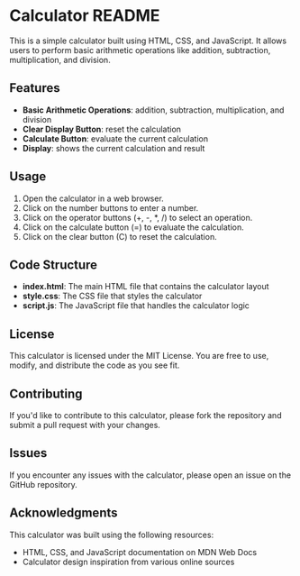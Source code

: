 <body>
  <h1>Calculator README</h1>
  <p>This is a simple calculator built using HTML, CSS, and JavaScript. It allows users to perform basic arithmetic operations like addition, subtraction, multiplication, and division.</p>
  <h2>Features</h2>
  <ul>
    <li><strong>Basic Arithmetic Operations</strong>: addition, subtraction, multiplication, and division</li>
    <li><strong>Clear Display Button</strong>: reset the calculation</li>
    <li><strong>Calculate Button</strong>: evaluate the current calculation</li>
    <li><strong>Display</strong>: shows the current calculation and result</li>
  </ul>
  <h2>Usage</h2>
  <ol>
    <li>Open the calculator in a web browser.</li>
    <li>Click on the number buttons to enter a number.</li>
    <li>Click on the operator buttons (+, -, *, /) to select an operation.</li>
    <li>Click on the calculate button (=) to evaluate the calculation.</li>
    <li>Click on the clear button (C) to reset the calculation.</li>
  </ol>
  <h2>Code Structure</h2>
  <ul>
    <li><strong>index.html</strong>: The main HTML file that contains the calculator layout</li>
    <li><strong>style.css</strong>: The CSS file that styles the calculator</li>
    <li><strong>script.js</strong>: The JavaScript file that handles the calculator logic</li>
  </ul>
  <h2>License</h2>
  <p>This calculator is licensed under the MIT License. You are free to use, modify, and distribute the code as you see fit.</p>
  <h2>Contributing</h2>
  <p>If you'd like to contribute to this calculator, please fork the repository and submit a pull request with your changes.</p>
  <h2>Issues</h2>
  <p>If you encounter any issues with the calculator, please open an issue on the GitHub repository.</p>
  <h2>Acknowledgments</h2>
  <p>This calculator was built using the following resources:</p>
  <ul>
    <li>HTML, CSS, and JavaScript documentation on MDN Web Docs</li>
    <li>Calculator design inspiration from various online sources</li>
  </ul>
</body>
</html>

